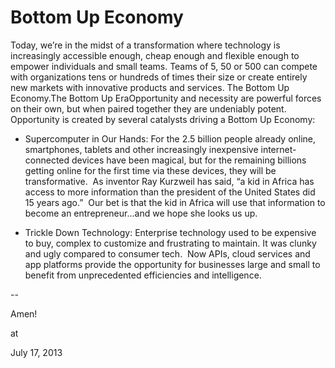 # Bottom Up Economy
Today, we’re in the midst of a transformation where technology is increasingly accessible enough, cheap enough and flexible enough to empower individuals and small teams. Teams of 5, 50 or 500 can compete with organizations tens or hundreds of times their size or create entirely new markets with innovative products and services. The Bottom Up Economy.The Bottom Up EraOpportunity and necessity are powerful forces on their own, but when paired together they are undeniably potent.  Opportunity is created by several catalysts driving a Bottom Up Economy:
- Supercomputer in Our Hands: For the 2.5 billion people already online, smartphones, tablets and other increasingly inexpensive internet-connected devices have been magical, but for the remaining billions getting online for the first time via these devices, they will be transformative.  As inventor Ray Kurzweil has said, “a kid in Africa has access to more information than the president of the United States did 15 years ago.”  Our bet is that the kid in Africa will use that information to become an entrepreneur…and we hope she looks us up.

- Trickle Down Technology: Enterprise technology used to be expensive to buy, complex to customize and frustrating to maintain. It was clunky and ugly compared to consumer tech.  Now APIs, cloud services and app platforms provide the opportunity for businesses large and small to benefit from unprecedented efficiencies and intelligence.  

--

Amen!








at

July 17, 2013















